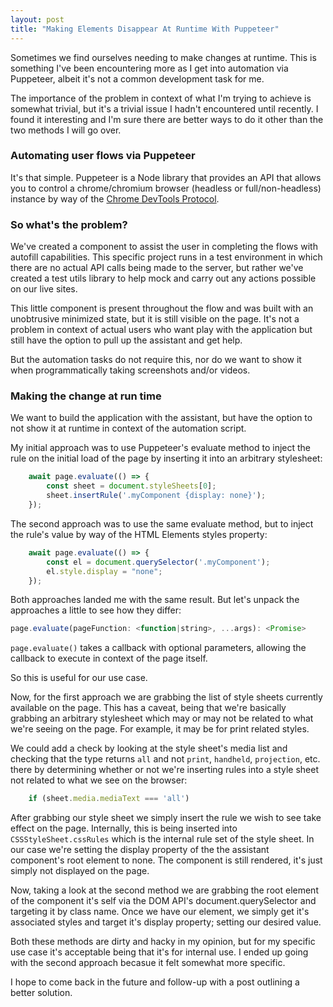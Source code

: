 ```yaml
---
layout: post
title: "Making Elements Disappear At Runtime With Puppeteer"
---
```

Sometimes we find ourselves needing to make changes at runtime. This is something I've been encountering more as I get into automation via Puppeteer, albeit it's not a common development task for me.

The importance of the problem in context of what I'm trying to achieve is somewhat trivial, but it's a trivial issue I hadn't encountered until recently. I found it interesting and I'm sure there are better ways to do it other than the two methods I will go over.

### Automating user flows via Puppeteer 

It's that simple. Puppeteer is a Node library that provides an API that allows you to control a chrome/chromium browser (headless or full/non-headless) instance by way of the [Chrome DevTools Protocol](https://chromedevtools.github.io/devtools-protocol/). 

### So what's the problem?

We've created a component to assist the user in completing the flows with autofill capabilities. This specific project runs in a test environment in which there are no actual API calls being made to the server, but rather we've created a test utils library to help mock and carry out any actions possible on our live sites.

This little component is present throughout the flow and was built with an unobtrusive minimized state, but it is still visible on the page. It's not a problem in context of actual users who want play with the application but still have the option to pull up the assistant and get help.

But the automation tasks do not require this, nor do we want to show it when programmatically taking screenshots and/or videos.

### Making the change at run time

We want to build the application with the assistant, but have the option to not show it at runtime in context of the automation script.

My initial approach was to use Puppeteer's evaluate method to inject the rule on the initial load of the page by inserting it into an arbitrary stylesheet:

```JavaScript
    await page.evaluate(() => {
        const sheet = document.styleSheets[0];
        sheet.insertRule('.myComponent {display: none}');
    });
```

The second approach was to use the same evaluate method, but to inject the rule's value by way of the HTML Elements styles property:

```JavaScript
    await page.evaluate(() => {
        const el = document.querySelector('.myComponent');
        el.style.display = "none";
    });
```            


Both approaches landed me with the same result. But let's unpack the approaches a little to see how they differ:

```JavaScript 
page.evaluate(pageFunction: <function|string>, ...args): <Promise>
```

`page.evaluate()` takes a callback with optional parameters, allowing the callback to execute in context of the page itself.

So this is useful for our use case.

Now, for the first approach we are grabbing the list of style sheets currently available on the page. This has a caveat, being that we're basically grabbing an arbitrary stylesheet which may or may not be related to what we're seeing on the page. For example, it may be for print related styles. 

We could add a check by looking at the style sheet's media list and checking that the type returns `all` and not `print`, `handheld`, `projection`, etc. there by determining whether or not we're inserting rules into a style sheet not related to what we see on the browser:

```JavaScript
    if (sheet.media.mediaText === 'all')
```

After grabbing our style sheet we simply insert the rule we wish to see take effect on the page. Internally, this is being inserted into `CSSStyleSheet.cssRules` which is the internal rule set of the style sheet. 
In our case we're setting the display property of the the assistant component's root element to none. The component is still rendered, it's just simply not displayed on the page. 

Now, taking a look at the second method we are grabbing the root element of the component it's self via the DOM API's document.querySelector and targeting it by class name. Once we have our element, we simply get it's associated styles and target it's display property; setting our desired value.

Both these methods are dirty and hacky in my opinion, but for my specific use case it's acceptable being that it's for internal use. I ended up going with the second approach becasue it felt somewhat more specific.

I hope to come back in the future and follow-up with a post outlining a better solution.
